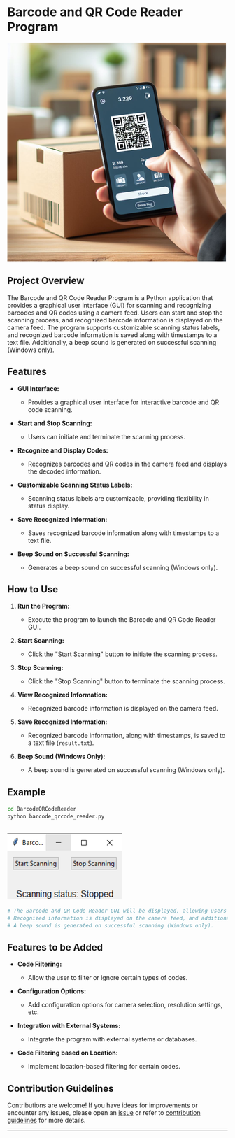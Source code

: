 # Barcode and QR Code Reader Program

![QRcode Barcode](../../assets/images/readme_images/barcode_qrcode_reader.png)

## Project Overview

The Barcode and QR Code Reader Program is a Python application that provides a graphical user interface (GUI) for scanning and recognizing barcodes and QR codes using a camera feed. Users can start and stop the scanning process, and recognized barcode information is displayed on the camera feed. The program supports customizable scanning status labels, and recognized barcode information is saved along with timestamps to a text file. Additionally, a beep sound is generated on successful scanning (Windows only).

## Features

- **GUI Interface:**

  - Provides a graphical user interface for interactive barcode and QR code scanning.

- **Start and Stop Scanning:**

  - Users can initiate and terminate the scanning process.

- **Recognize and Display Codes:**

  - Recognizes barcodes and QR codes in the camera feed and displays the decoded information.

- **Customizable Scanning Status Labels:**

  - Scanning status labels are customizable, providing flexibility in status display.

- **Save Recognized Information:**

  - Saves recognized barcode information along with timestamps to a text file.

- **Beep Sound on Successful Scanning:**

  - Generates a beep sound on successful scanning (Windows only).

## How to Use

1. **Run the Program:**

   - Execute the program to launch the Barcode and QR Code Reader GUI.

2. **Start Scanning:**

   - Click the "Start Scanning" button to initiate the scanning process.

3. **Stop Scanning:**

   - Click the "Stop Scanning" button to terminate the scanning process.

4. **View Recognized Information:**

   - Recognized barcode information is displayed on the camera feed.

5. **Save Recognized Information:**

   - Recognized barcode information, along with timestamps, is saved to a text file (`result.txt`).

6. **Beep Sound (Windows Only):**

   - A beep sound is generated on successful scanning (Windows only).

## Example

```bash
cd BarcodeQRCodeReader
python barcode_qrcode_reader.py
```

\
![output](../../assets/images/output_images/barcode_qrcode_output.png)

```python
# The Barcode and QR Code Reader GUI will be displayed, allowing users to interactively scan and recognize barcodes and QR codes using the camera feed.
# Recognized information is displayed on the camera feed, and additional details are saved to a text file.
# A beep sound is generated on successful scanning (Windows only).
```

## Features to be Added

- **Code Filtering:**

  - Allow the user to filter or ignore certain types of codes.

- **Configuration Options:**

  - Add configuration options for camera selection, resolution settings, etc.

- **Integration with External Systems:**

  - Integrate the program with external systems or databases.

- **Code Filtering based on Location:**

  - Implement location-based filtering for certain codes.

## Contribution Guidelines

Contributions are welcome! If you have ideas for improvements or encounter any issues, please open an [issue](https://github.com/vrm-piyush/Python-Projects/issues/new/choose) or refer to [contribution guidelines](../../CONTRIBUTING.md) for more details.

---

